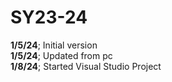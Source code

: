 # SY23-24
<b>1/5/24</b>; Initial version<br>
<b>1/5/24</b>; Updated from pc<br>
<b>1/8/24</b>; Started Visual Studio Project